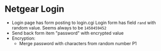 # Netgear Login

- Login page has form posting to login.cgi
  Login form has field `rand` with random value. Seems always to be `1450459452`
- Send back form item "password" with encrypted value
- Encryption:
  - Merge password with characters from random number P1 
  
